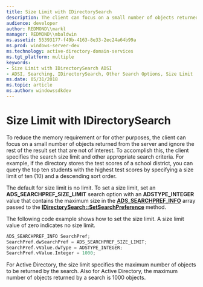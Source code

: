 ```yaml
---
title: Size Limit with IDirectorySearch
description: The client can focus on a small number of objects returned from the server and ignore the rest of the result set.
audience: developer
author: REDMOND\\markl
manager: REDMOND\\mbaldwin
ms.assetid: 55393177-f49b-4163-8e33-2ec24a64b99a
ms.prod: windows-server-dev
ms.technology: active-directory-domain-services
ms.tgt_platform: multiple
keywords:
- Size Limit with IDirectorySearch ADSI
- ADSI, Searching, IDirectorySearch, Other Search Options, Size Limit
ms.date: 05/31/2018
ms.topic: article
ms.author: windowssdkdev
---
```


# Size Limit with IDirectorySearch

To reduce the memory requirement or for other purposes, the client can focus on a small number of objects returned from the server and ignore the rest of the result set that are not of interest. To accomplish this, the client specifies the search size limit and other appropriate search criteria. For example, if the directory stores the test scores of a school district, you can query the top ten students with the highest test scores by specifying a size limit of ten (10) and a descending sort order.

The default for size limit is no limit. To set a size limit, set an **ADS\_SEARCHPREF\_SIZE\_LIMIT** search option with an **ADSTYPE\_INTEGER** value that contains the maximum size in the [**ADS\_SEARCHPREF\_INFO**](/windows/win32/Iads/ns-iads-ads_searchpref_info?branch=master) array passed to the [**IDirectorySearch::SetSearchPreference**](/windows/win32/Iads/nf-iads-idirectorysearch-setsearchpreference?branch=master) method.

The following code example shows how to set the size limit. A size limit value of zero indicates no size limit.


```C++
ADS_SEARCHPREF_INFO SearchPref;
SearchPref.dwSearchPref = ADS_SEARCHPREF_SIZE_LIMIT;
SearchPref.vValue.dwType = ADSTYPE_INTEGER;
SearchPref.vValue.Integer = 1000;
```



For Active Directory, the size limit specifies the maximum number of objects to be returned by the search. Also for Active Directory, the maximum number of objects returned by a search is 1000 objects.

 

 




